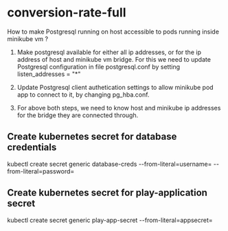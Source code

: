 # conversion-rate-full

How to make Postgresql running on host accessible to pods running inside minikube vm ?
1. Make postgresql available for either all ip addresses, or for the ip address of host and minikube vm bridge. For this we need to update Postgresql configuration in file postgresql.conf by setting listen_addresses = "*"

2. Update Postgresql client authetication settings to allow minikube pod app to connect to it, by changing pg_hba.conf. 

3. For above both steps, we need to know host and minikube ip addresses for the bridge they are connected through.

## Create kubernetes secret for database credentials

kubectl create secret generic database-creds --from-literal=username=<dbusername> --from-literal=password=<dbpassword>

## Create kubernetes secret for play-application secret

kubectl create secret generic play-app-secret --from-literal=appsecret=<thesecret>